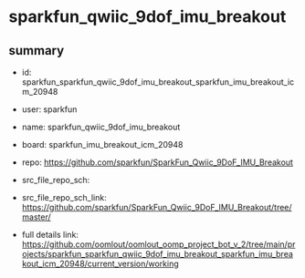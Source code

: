 # sparkfun_qwiic_9dof_imu_breakout
 
## summary 
* id: sparkfun_sparkfun_qwiic_9dof_imu_breakout_sparkfun_imu_breakout_icm_20948
* user: sparkfun
* name: sparkfun_qwiic_9dof_imu_breakout
* board: sparkfun_imu_breakout_icm_20948
* repo: https://github.com/sparkfun/SparkFun_Qwiic_9DoF_IMU_Breakout



* src_file_repo_sch: 
* src_file_repo_sch_link: https://github.com/sparkfun/SparkFun_Qwiic_9DoF_IMU_Breakout/tree/master/
* full details link: https://github.com/oomlout/oomlout_oomp_project_bot_v_2/tree/main/projects/sparkfun_sparkfun_qwiic_9dof_imu_breakout_sparkfun_imu_breakout_icm_20948/current_version/working  







